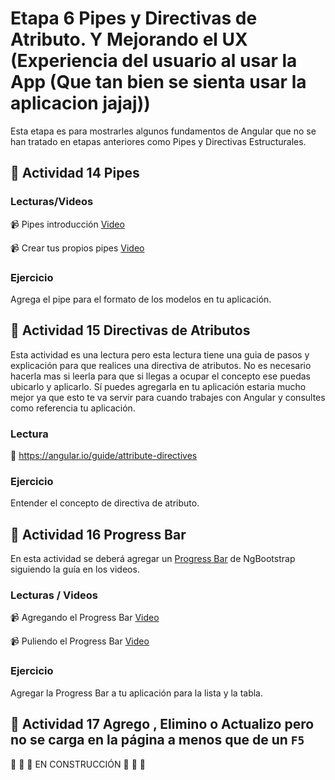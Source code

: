 # Etapa 6 Pipes y Directivas de Atributo. Y Mejorando el UX (Experiencia del usuario al usar la App (Que tan bien se sienta usar la aplicacion jajaj))

Esta etapa es para mostrarles algunos fundamentos de Angular que no se han tratado en etapas anteriores como Pipes y Directivas Estructurales.


## :mushroom: Actividad 14 Pipes

### Lecturas/Videos 

:video_camera: Pipes introducción [Video](https://www.youtube.com/watch?v=z7p_RVahbNY)

:video_camera: Crear tus propios pipes [Video](https://www.youtube.com/watch?v=zjBLY3TjrMk)

### Ejercicio

Agrega el pipe para el formato de los modelos en tu aplicación.


## :mushroom: Actividad 15 Directivas de Atributos

Esta actividad es una lectura pero esta lectura tiene una guia de pasos y explicación para que realices una directiva de atributos.
No es necesario hacerla mas si leerla para que si llegas  a ocupar el concepto ese puedas ubicarlo y aplicarlo. 
Sí puedes agregarla en tu aplicación estaria mucho mejor ya que esto te va servir  para cuando trabajes con Angular y consultes como referencia
tu aplicación.


### Lectura 

:link: https://angular.io/guide/attribute-directives

### Ejercicio

Entender el concepto de directiva de atributo.



## :mushroom: Actividad 16 Progress Bar 

En esta actividad se deberá agregar un [Progress Bar]() de NgBootstrap siguiendo la guía en los videos.

### Lecturas / Videos

:video_camera: Agregando el Progress Bar [Video](https://mega.nz/#!WzJnhK4a!e6bH9h9iYUbW101-7i-_RhGe9T1aokk0vZEktzQ9fz4)

:video_camera: Puliendo el Progress Bar [Video](https://mega.nz/#!ynZVRYRR!YQheEju54lA-x_KOFV9PkZ2_n0KZjxcIl_sPBJfU_9w)

### Ejercicio

Agregar la Progress Bar a tu aplicación para la lista y la tabla.

## :mushroom: Actividad 17 Agrego , Elimino o Actualizo pero no se carga en la página a menos que de un `F5` 


 :hammer: :hammer: :hammer: EN CONSTRUCCIÓN  :hammer:  :hammer:  :hammer:























